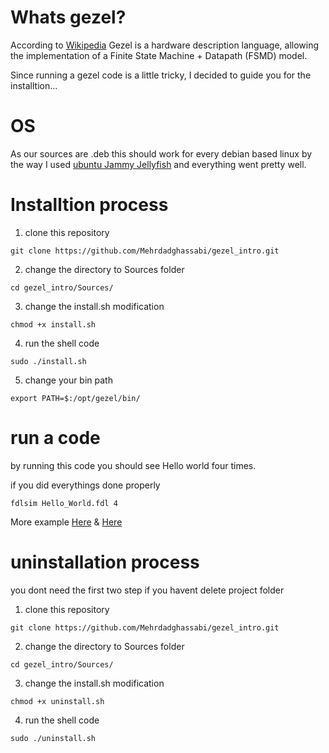 # Whats gezel?
According to <a href=https://en.wikipedia.org/wiki/Gezel/>Wikipedia</a>
Gezel is a hardware description language, allowing the implementation of a Finite State Machine + Datapath (FSMD) model.

Since running a gezel code is a little tricky, I decided to guide you for the installtion...

# OS
As our sources are .deb this should work for every debian based linux
by the way I used <a href=https://releases.ubuntu.com/22.04/>ubuntu Jammy Jellyfish</a>
and everything went pretty well.

# Installtion process
1. clone this repository
```
git clone https://github.com/Mehrdadghassabi/gezel_intro.git
```
2. change the directory to Sources folder

```
cd gezel_intro/Sources/
```
3. change the install.sh modification

```
chmod +x install.sh
```
4. run the shell code
```
sudo ./install.sh
```
5. change your bin path
```
export PATH=$:/opt/gezel/bin/
```
# run a code
by running this code you should see Hello world four times.

if you did everythings done properly
```
fdlsim Hello_World.fdl 4
```
More example <a href=https://github.com/Roozbeh-and-Amirali/Co-design>Here</a>
& <a href=https://github.com/MohammadmehdiKhani/FIR-filter-hardware-software-codesign>Here</a> 

# uninstallation process
you dont need the first two step if you havent delete project folder

1. clone this repository
```
git clone https://github.com/Mehrdadghassabi/gezel_intro.git
```
2. change the directory to Sources folder

```
cd gezel_intro/Sources/
```
3. change the install.sh modification

```
chmod +x uninstall.sh
```
4. run the shell code
```
sudo ./uninstall.sh
```
